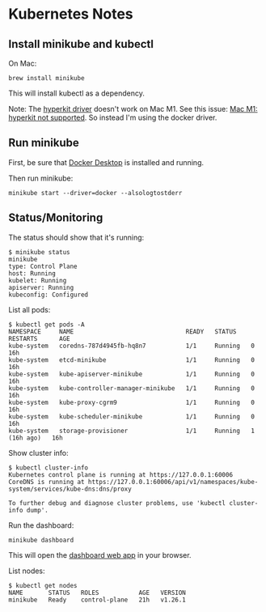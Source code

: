 # Kubernetes Notes

## Install minikube and kubectl

On Mac:

```
brew install minikube
```

This will install kubectl as a dependency.

Note: The [hyperkit driver](https://minikube.sigs.k8s.io/docs/drivers/hyperkit/) doesn't work on Mac M1. See this issue: [Mac M1: hyperkit not supported](https://github.com/kubernetes/minikube/issues/11885). So instead I'm using the docker driver.

## Run minikube

First, be sure that [Docker Desktop](https://docs.docker.com/desktop/install/mac-install/) is installed and running. 

Then run minikube:

```
minikube start --driver=docker --alsologtostderr
```


## Status/Monitoring

The status should show that it's running:

```
$ minikube status
minikube
type: Control Plane
host: Running
kubelet: Running
apiserver: Running
kubeconfig: Configured
```


List all pods:

```
$ kubectl get pods -A
NAMESPACE     NAME                               READY   STATUS    RESTARTS      AGE
kube-system   coredns-787d4945fb-hq8n7           1/1     Running   0             16h
kube-system   etcd-minikube                      1/1     Running   0             16h
kube-system   kube-apiserver-minikube            1/1     Running   0             16h
kube-system   kube-controller-manager-minikube   1/1     Running   0             16h
kube-system   kube-proxy-cgrm9                   1/1     Running   0             16h
kube-system   kube-scheduler-minikube            1/1     Running   0             16h
kube-system   storage-provisioner                1/1     Running   1 (16h ago)   16h
```

Show cluster info:
```
$ kubectl cluster-info
Kubernetes control plane is running at https://127.0.0.1:60006
CoreDNS is running at https://127.0.0.1:60006/api/v1/namespaces/kube-system/services/kube-dns:dns/proxy

To further debug and diagnose cluster problems, use 'kubectl cluster-info dump'.
```

Run the dashboard:

```
minikube dashboard
```

This will open the [dashboard web app](http://127.0.0.1:63406/api/v1/namespaces/kubernetes-dashboard/services/http:kubernetes-dashboard:/proxy/) in your browser.


List nodes:

```
$ kubectl get nodes
NAME       STATUS   ROLES           AGE   VERSION
minikube   Ready    control-plane   21h   v1.26.1
```

